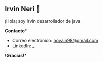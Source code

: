 ## Irvin Neri 👋
¡Hola¡ soy Irvin desarrollador de java.

**Contacto***
* Correo electrónico: novain98@gmail.com
* LinkedIn: _

**!Gracias!***
